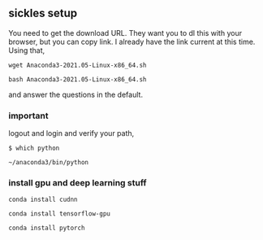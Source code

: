 ## sickles setup

You need to get the download URL. They want you to dl this with your browser, but you can copy link.
I already have the link current at this time. Using that, 

`wget Anaconda3-2021.05-Linux-x86_64.sh`

`bash Anaconda3-2021.05-Linux-x86_64.sh`

and answer the questions in the default.

### important

logout and login and verify your path,

`$ which python`

`~/anaconda3/bin/python`

### install gpu and deep learning stuff

`conda install cudnn`

`conda install tensorflow-gpu`

`conda install pytorch`



